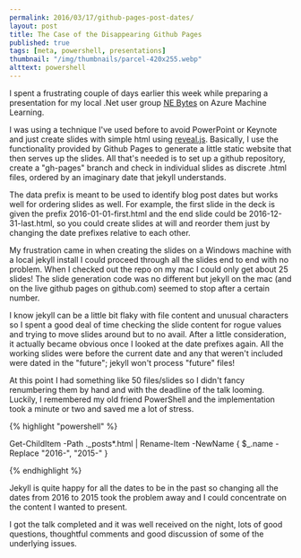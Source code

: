 ```yaml
---
permalink: 2016/03/17/github-pages-post-dates/
layout: post
title: The Case of the Disappearing Github Pages
published: true
tags: [meta, powershell, presentations]
thumbnail: "/img/thumbnails/parcel-420x255.webp"
alttext: powershell
---
```


I spent a frustrating couple of days earlier this week while preparing a presentation
for my local .Net user group [NE Bytes](http://nebytes.net/) on Azure Machine Learning.

I was using a technique I've used before to avoid PowerPoint or Keynote and just create
slides with simple html using [reveal.js](https://github.com/hakimel/reveal.js). Basically,
I use the functionality provided by Github Pages to generate a little static website that
then serves up the slides. All that's needed is to set up a github repository, create a
"gh-pages" branch and check in individual slides as discrete .html files, ordered by an
imaginary date that jekyll understands.

The data prefix is meant to be used to identify blog post dates but works well for ordering
slides as well. For example, the first slide in the deck is given the prefix
2016-01-01-first.html and the end slide could be 2016-12-31-last.html, so you could
create slides at will and reorder them just by changing the date prefixes relative to each
other.

My frustration came in when creating the slides on a Windows machine with a local jekyll install
I could proceed through all the slides end to end with no problem. When I checked out the
repo on my mac I could only get about 25 slides! The slide generation code was no different but
jekyll on the mac (and on the live github pages on github.com) seemed to stop after a certain
number.

I know jekyll can be a little bit flaky with file content and unusual characters so I spent a
good deal of time checking the slide content for rogue values and trying to move slides around
but to no avail. After a little consideration, it actually became obvious once I looked at the
date prefixes again. All the working slides were before the current date and any that weren't
included were dated in the "future"; jekyll won't process "future" files!

At this point I had something like 50 files/slides so I didn't fancy renumbering them by hand
and with the deadline of the talk looming. Luckily, I remembered my old friend PowerShell
and the implementation took a minute or two and saved me a lot of stress.

{% highlight "powershell" %}

Get-ChildItem -Path .\_posts\*.html | Rename-Item -NewName { $\_.name -Replace "2016-", "2015-" }

{% endhighlight %}

Jekyll is quite happy for all the dates to be in the past so changing all the dates from 2016 to
2015 took the problem away and I could concentrate on the content I wanted to present.

I got the talk completed and it was well received on the night, lots of good questions,
thoughtful comments and good discussion of some of the underlying issues.
